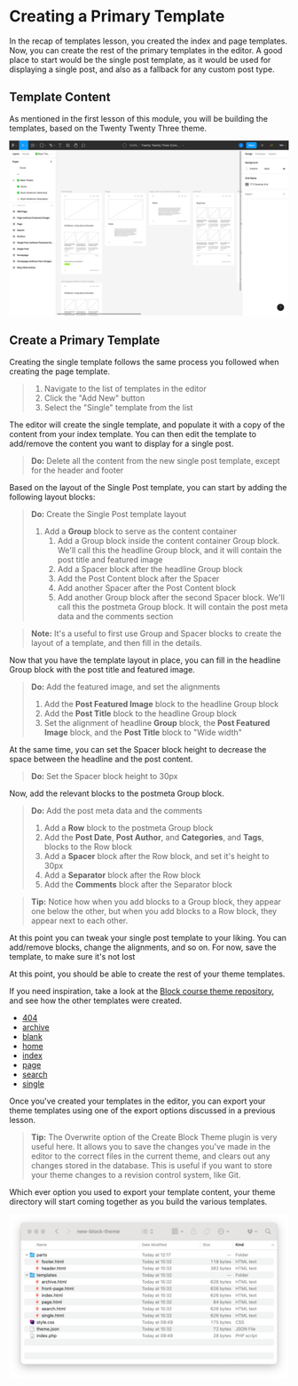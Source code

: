 # Creating a Primary Template

In the recap of templates lesson, you created the index and page templates. Now, you can create the rest of the primary templates in the editor. A good place to start would be the single post template, as it would be used for displaying a single post, and also as a fallback for any custom post type.

## Template Content

As mentioned in the first lesson of this module, you will be building the templates, based on the Twenty Twenty Three theme.

![Twenty Twenty Three Designs](/images/module-02/lesson-02/twenty-twenty-three-design.png)

## Create a Primary Template

Creating the single template follows the same process you followed when creating the page template.

> 1. Navigate to the list of templates in the editor
> 2. Click the "Add New" button
> 3. Select the "Single" template from the list

The editor will create the single template, and populate it with a copy of the content from your index template. You can then edit the template to add/remove the content you want to display for a single post. 

> **Do:** Delete all the content from the new single post template, except for the header and footer

Based on the layout of the Single Post template, you can start by adding the following layout blocks:

> **Do:** Create the Single Post template layout
> 1. Add a **Group** block to serve as the content container
>    1. Add a Group block inside the content container Group block. We'll call this the headline Group block, and it will contain the post title and featured image
>    2. Add a Spacer block after the headline Group block
>    3. Add the Post Content block after the Spacer
>    4. Add another Spacer after the Post Content block
>    5. Add another Group block after the second Spacer block. We'll call this the postmeta Group block. It will contain the post meta data and the comments section

> **Note:** It's a useful to first use Group and Spacer blocks to create the layout of a template, and then fill in the details. 

Now that you have the template layout in place, you can fill in the headline Group block with the post title and featured image.

> **Do:** Add the featured image, and set the alignments
> 1. Add the **Post Featured Image** block to the headline Group block
> 2. Add the **Post Title** block to the headline Group block
> 3. Set the alignment of headline **Group** block, the **Post Featured Image** block, and the **Post Title** block to "Wide width"

At the same time, you can set the Spacer block height to decrease the space between the headline and the post content.

> **Do:** Set the Spacer block height to 30px

Now, add the relevant blocks to the postmeta Group block.

> **Do:** Add the post meta data and the comments
> 1. Add a **Row** block to the postmeta Group block
> 2. Add the **Post Date**, **Post Author**, and **Categories**, and **Tags**, blocks to the Row block
> 3. Add a **Spacer** block after the Row block, and set it's height to 30px
> 4. Add a **Separator** block after the Row block
> 5. Add the **Comments** block after the Separator block

> **Tip:** Notice how when you add blocks to a Group block, they appear one below the other, but when you add blocks to a Row block, they appear next to each other.

At this point you can tweak your single post template to your liking. You can add/remove blocks, change the alignments, and so on. For now, save the template, to make sure it's not lost

At this point, you should be able to create the rest of your theme templates. 

If you need inspiration, take a look at the [Block course theme repository](https://github.com/WordPress/block-course-theme), and see how the other templates were created.

- [404](https://github.com/WordPress/block-course-theme/blob/trunk/templates/404.html)
- [archive](https://github.com/WordPress/block-course-theme/blob/trunk/templates/archive.html)
- [blank](https://github.com/WordPress/block-course-theme/blob/trunk/templates/blank.html)
- [home](https://github.com/WordPress/block-course-theme/blob/trunk/templates/home.html)
- [index](https://github.com/WordPress/block-course-theme/blob/trunk/templates/index.html)
- [page](https://github.com/WordPress/block-course-theme/blob/trunk/templates/page.html)
- [search](https://github.com/WordPress/block-course-theme/blob/trunk/templates/search.html)
- [single](https://github.com/WordPress/block-course-theme/blob/trunk/templates/single.html)

Once you've created your templates in the editor, you can export your theme templates using one of the export options discussed in a previous lesson.

> **Tip:** The Overwrite option of the Create Block Theme plugin is very useful here. It allows you to save the changes you've made in the editor to the correct files in the current theme, and clears out any changes stored in the database. This is useful if you want to store your theme changes to a revision control system, like Git.

Which ever option you used to export your template content, your theme directory will start coming together as you build the various templates.

![Theme Structure](/images/module-02/lesson-02/block-theme-primary-templates.png)


